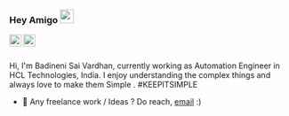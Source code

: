 ### Hey Amigo <img src="https://media.giphy.com/media/hvRJCLFzcasrR4ia7z/giphy.gif" width="25px">
<a href="https://github.com/badinenisaivardhan/">
  <img align="left" alt="Sai Vardhan's GitHub" width="22px" src="https://upload.wikimedia.org/wikipedia/commons/9/91/Octicons-mark-github.svg" />
</a>
<a href="https://www.linkedin.com/in/badinenisaivardhan/">
  <img align="left" alt="Sai Vardhan's LinkedIN" width="22px" src="https://www.svgrepo.com/show/110227/linkedin-big-logo.svg" />
</a>
<br>
<br />

Hi, I'm Badineni Sai Vardhan, currently working as Automation Engineer in HCL Technologies, India. I enjoy understanding the complex things and always love to make them Simple . #KEEPITSIMPLE 

  
- 💼 Any freelance work / Ideas ? Do reach, [email](mailto:badinenisaivardhan@gmail.com) :)

